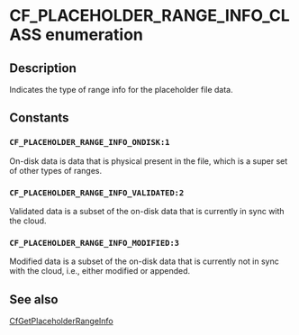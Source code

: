 # CF_PLACEHOLDER_RANGE_INFO_CLASS enumeration

## Description

Indicates the type of range info for the placeholder file data.

## Constants

### `CF_PLACEHOLDER_RANGE_INFO_ONDISK:1`

On-disk data is data that is physical present in the file, which is a super set of other types of ranges.

### `CF_PLACEHOLDER_RANGE_INFO_VALIDATED:2`

Validated data is a subset of the on-disk data that is currently in sync with the cloud.

### `CF_PLACEHOLDER_RANGE_INFO_MODIFIED:3`

Modified data is a subset of the on-disk data that is currently not in sync with the cloud, i.e., either modified or appended.

## See also

[CfGetPlaceholderRangeInfo](https://learn.microsoft.com/windows/win32/api/cfapi/nf-cfapi-cfgetplaceholderrangeinfo)